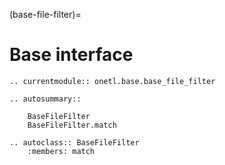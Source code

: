 (base-file-filter)=

# Base interface

```{eval-rst}
.. currentmodule:: onetl.base.base_file_filter
```

```{eval-rst}
.. autosummary::

    BaseFileFilter
    BaseFileFilter.match
```

```{eval-rst}
.. autoclass:: BaseFileFilter
    :members: match
```

